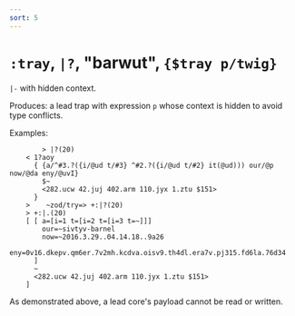 ```yaml
---
sort: 5
---
```


# `:tray`, `|?`, "barwut", `{$tray p/twig}`

`|-` with hidden context.

Produces: a lead trap with expression `p` whose context is hidden to avoid type conflicts.

Examples:

            > |?(20)
        < 1?aoy
          { {a/^#3.?({i/@ud t/#3} ^#2.?({i/@ud t/#2} it(@ud))) our/@p now/@da eny/@uvI}
            $~
            <282.ucw 42.juj 402.arm 110.jyx 1.ztu $151>
          }
        >    ~zod/try=> +:|?(20)
        > +:|.(20)
        [ [ a=[i=1 t=[i=2 t=[i=3 t=~]]]
            our=~sivtyv-barnel
            now=~2016.3.29..04.14.18..9a26
            eny=0v16.dkepv.qm6er.7v2mh.kcdva.oisv9.th4dl.era7v.pj315.fd6la.76d34
          ]
          ~
          <282.ucw 42.juj 402.arm 110.jyx 1.ztu $151>
        ]

As demonstrated above, a lead core's payload cannot be read or written.
